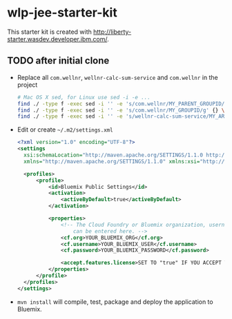 # wlp-jee-starter-kit

This starter kit is created with http://liberty-starter.wasdev.developer.ibm.com/.

## TODO after initial clone

* Replace all `com.wellnr`, `wellnr-calc-sum-service` and `com.wellnr` in the project

  ```bash
  # Mac OS X sed, for Linux use sed -i -e ...
  find ./ -type f -exec sed -i '' -e 's/com.wellnr/MY_PARENT_GROUPID/g' {} \;
  find ./ -type f -exec sed -i '' -e 's/com.wellnr/MY_GROUPID/g' {} \;
  find ./ -type f -exec sed -i '' -e 's/wellnr-calc-sum-service/MY_ARTIFACT_ID/g' {} \;
  ```

* Edit or create `~/.m2/settings.xml`

  ```xml
  <?xml version="1.0" encoding="UTF-8"?>
  <settings
  	xsi:schemaLocation="http://maven.apache.org/SETTINGS/1.1.0 http://maven.apache.org/xsd/settings-1.1.0.xsd"
  	xmlns="http://maven.apache.org/SETTINGS/1.1.0" xmlns:xsi="http://www.w3.org/2001/XMLSchema-instance">

  	<profiles>
  		<profile>
  			<id>Bluemix Public Settings</id>
  			<activation>
  				<activeByDefault>true</activeByDefault>
  			</activation>

  			<properties>
  				<!-- The Cloud Foundry or Bluemix organization, username and password
  					can be entered here. -->
  				<cf.org>YOUR_BLUEMIX_ORG</cf.org>
  				<cf.username>YOUR_BLUEMIX_USER</cf.username>
  				<cf.password>YOUR_BLUEMIX_PASSWORD</cf.password>

  				<accept.features.license>SET TO "true" IF YOU ACCEPT THE LICENSE</accept.features.license>
  			</properties>
  		</profile>
  	</profiles>
  </settings>
  ```

* `mvn install` will compile, test, package and deploy the application to Bluemix.

